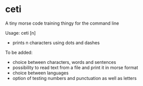 # ceti
A tiny morse code training thingy for the command line

Usage: ceti [n] 
- prints n characters using dots and dashes

To be added:
- choice between characters, words and sentences
- possibility to read text from a file and print it in morse format
- choice between languages
- option of testing numbers and punctuation as well as letters
